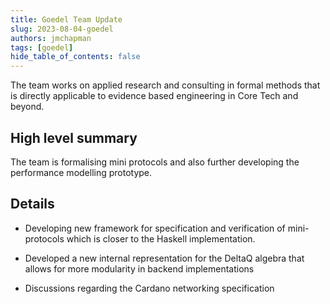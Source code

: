 ```yaml
---
title: Goedel Team Update
slug: 2023-08-04-goedel
authors: jmchapman
tags: [goedel]
hide_table_of_contents: false
---
```


The team works on applied research and consulting in formal methods
that is directly applicable to evidence based engineering in Core Tech
and beyond.

## High level summary

The team is formalising mini protocols and also further developing the
performance modelling prototype.

## Details

* Developing new framework for specification and verification of
  mini-protocols which is closer to the Haskell implementation.

* Developed a new internal representation for the DeltaQ algebra that
  allows for more modularity in backend implementations

* Discussions regarding the Cardano networking specification